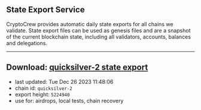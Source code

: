 ## State Export Service
CryptoCrew provides automatic daily state exports for all chains we validate. State export files can be used as genesis files and are a snapshot of the current blockchain state, including all validators, accounts, balances and delegations.

---
**Download: [quicksilver-2 state export](https://dl.ccvalidators.com/SERVICE/quicksilver/quicksilver-2_export_5224940.json)**
---

- last updated: Tue Dec 26 2023 11:48:06
- chain id: `quicksilver-2`
- export height: `5224940`
- use for: airdrops, local tests, chain recovery
